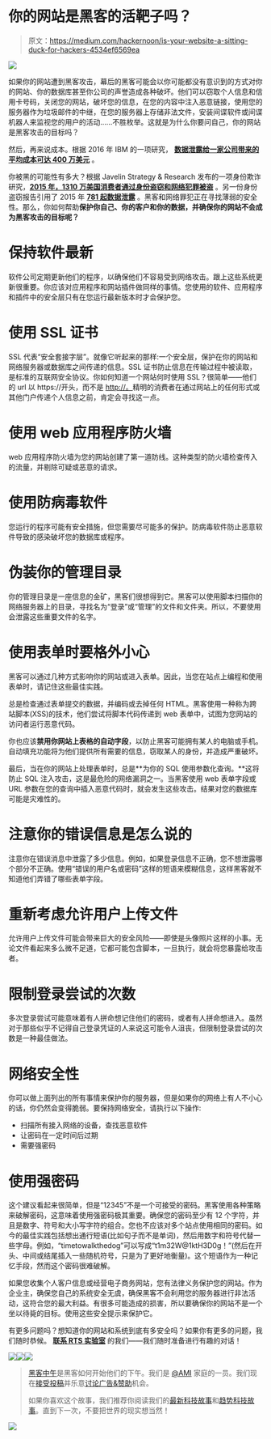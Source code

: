 # 你的网站是黑客的活靶子吗？

> 原文：<https://medium.com/hackernoon/is-your-website-a-sitting-duck-for-hackers-4534ef6569ea>

![](img/c08813651212259e0b0202d25f011ec8.png)

如果你的网站遭到黑客攻击，幕后的黑客可能会以你可能都没有意识到的方式对你的网站、你的数据库甚至你公司的声誉造成各种破坏。他们可以窃取个人信息和信用卡号码，关闭您的网站，破坏您的信息，在您的内容中注入恶意链接，使用您的服务器作为垃圾邮件的中继，在您的服务器上存储非法文件，安装间谍软件或间谍机器人来监视您的用户的活动……不胜枚举。这就是为什么你要问自己，你的网站是黑客攻击的目标吗？

然后，再来说成本。根据 2016 年 IBM 的一项研究， [**数据泄露给一家公司带来的平均成本可达 400 万美元**](http://www-03.ibm.com/security/data-breach/) 。

你被黑的可能性有多大？根据 Javelin Strategy & Research 发布的一项身份欺诈研究，[**2015 年，1310 万美国消费者通过身份盗窃和网络犯罪被盗**](http://www.iii.org/fact-statistic/identity-theft-and-cybercrime) 。另一份身份盗窃报告引用了 2015 年 [**781 起数据泄露**](http://www.idtheftcenter.org/ITRC-Surveys-Studies/2015databreaches.html) 。黑客和网络罪犯正在寻找薄弱的安全性。那么，你如何帮助**保护你自己、你的客户和你的数据，并确保你的网站不会成为黑客攻击的目标呢？**

# 保持软件最新

软件公司定期更新他们的程序，以确保他们不容易受到网络攻击。跟上这些系统更新很重要。你应该对应用程序和网站插件做同样的事情。您使用的软件、应用程序和插件中的安全层只有在您运行最新版本时才会保护您。

# 使用 SSL 证书

SSL 代表“安全套接字层”。就像它听起来的那样:一个安全层，保护在你的网站和网络服务器或数据库之间传递的信息。SSL 证书防止信息在传输过程中被读取，是标准的互联网安全协议。你如何知道一个网站何时使用 SSL？很简单——他们的 url 以 https://开头，而不是 [http://。](http://.)精明的消费者在通过网站上的任何形式或其他门户传递个人信息之前，肯定会寻找这一点。

# 使用 web 应用程序防火墙

web 应用程序防火墙为您的网站创建了第一道防线。这种类型的防火墙检查传入的流量，并剔除可疑或恶意的请求。

# 使用防病毒软件

您运行的程序可能有安全措施，但您需要尽可能多的保护。防病毒软件防止恶意软件导致的感染破坏您的数据库或程序。

# 伪装你的管理目录

你的管理目录是一座信息的金矿，黑客们很想得到它。黑客可以使用脚本扫描你的网络服务器上的目录，寻找名为“登录”或“管理”的文件和文件夹。所以，不要使用会泄露这些重要文件的名字。

# 使用表单时要格外小心

黑客可以通过几种方式影响你的网站或进入表单。因此，当您在站点上编程和使用表单时，请记住这些最佳实践。

总是检查通过表单提交的数据，并编码或去掉任何 HTML。黑客使用一种称为跨站脚本(XSS)的技术，他们尝试将脚本代码传递到 web 表单中，试图为您网站的访问者运行恶意代码。

你也应该**禁用你网站上表格的自动字段**，以防止黑客可能拥有某人的电脑或手机。自动填充功能将为他们提供所有需要的信息，窃取某人的身份，并造成严重破坏。

最后，当在你的网站上处理表单时，总是**为你的 SQL 使用参数化查询。**这将防止 SQL 注入攻击，这是最危险的网络漏洞之一。当黑客使用 web 表单字段或 URL 参数在您的查询中插入恶意代码时，就会发生这些攻击。结果对您的数据库可能是灾难性的。

# 注意你的错误信息是怎么说的

注意你在错误消息中泄露了多少信息。例如，如果登录信息不正确，您不想泄露哪个部分不正确。使用“错误的用户名或密码”这样的短语来模糊信息，这样黑客就不知道他们弄错了哪些表单字段。

# 重新考虑允许用户上传文件

允许用户上传文件可能会带来巨大的安全风险——即使是头像照片这样的小事。无论文件看起来多么微不足道，它都可能包含脚本，一旦执行，就会将您暴露给攻击者。

# 限制登录尝试的次数

多次登录尝试可能意味着有人拼命想记住他们的密码，或者有人拼命想进入。虽然对于那些似乎不记得自己登录凭证的人来说这可能令人沮丧，但限制登录尝试的次数是一种最佳做法。

# 网络安全性

你可以做上面列出的所有事情来保护你的服务器，但是如果你的网络上有人不小心的话，你仍然会变得脆弱。要保持网络安全，请执行以下操作:

*   扫描所有接入网络的设备，查找恶意软件
*   让密码在一定时间后过期
*   需要强密码

# 使用强密码

这个建议看起来很简单，但是“12345”不是一个可接受的密码。黑客使用各种策略来破解密码，这意味着使用强密码极其重要。确保您的密码至少有 12 个字符，并且是数字、符号和大小写字符的组合。您也不应该对多个站点使用相同的密码。如今的最佳实践包括想出通行短语(比如句子而不是单词)，然后用数字和符号代替一些字母。例如，“timetowalkthedog”可以写成“t1m32W@1ktH3D0g！”(然后在开头、中间或结尾插入一些随机符号，只是为了更好地衡量)。这个短语作为一种记忆手段，然而这个密码很难破解。

如果您收集个人客户信息或经营电子商务网站，您有法律义务保护您的网站。作为企业主，确保您自己的系统安全无虞，确保黑客不会利用您的服务器进行非法活动，这符合您的最大利益。有很多可能造成的损害，所以要确保你的网站不是一个坐以待毙的目标。使用这些安全提示来保护它。

有更多问题吗？想知道你的网站和系统到底有多安全吗？如果你有更多的问题，我们随时恭候。 [**联系 RTS 实验室**](http://rtslabs.com/contact-thank-you/) 的我们——我们随时准备进行有趣的对话！

[![](img/50ef4044ecd4e250b5d50f368b775d38.png)](http://bit.ly/HackernoonFB)[![](img/979d9a46439d5aebbdcdca574e21dc81.png)](https://goo.gl/k7XYbx)[![](img/2930ba6bd2c12218fdbbf7e02c8746ff.png)](https://goo.gl/4ofytp)

> [黑客中午](http://bit.ly/Hackernoon)是黑客如何开始他们的下午。我们是 [@AMI](http://bit.ly/atAMIatAMI) 家庭的一员。我们现在[接受投稿](http://bit.ly/hackernoonsubmission)并乐意[讨论广告&赞助](mailto:partners@amipublications.com)机会。
> 
> 如果你喜欢这个故事，我们推荐你阅读我们的[最新科技故事](http://bit.ly/hackernoonlatestt)和[趋势科技故事](https://hackernoon.com/trending)。直到下一次，不要把世界的现实想当然！

![](img/be0ca55ba73a573dce11effb2ee80d56.png)